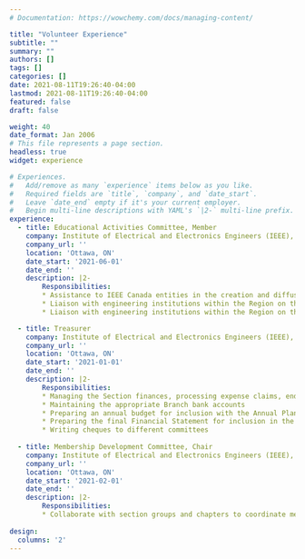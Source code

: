 ```yaml
---
# Documentation: https://wowchemy.com/docs/managing-content/

title: "Volunteer Experience"
subtitle: ""
summary: ""
authors: []
tags: []
categories: []
date: 2021-08-11T19:26:40-04:00
lastmod: 2021-08-11T19:26:40-04:00
featured: false
draft: false

weight: 40
date_format: Jan 2006
# This file represents a page section.
headless: true
widget: experience

# Experiences.
#   Add/remove as many `experience` items below as you like.
#   Required fields are `title`, `company`, and `date_start`.
#   Leave `date_end` empty if it's your current employer.
#   Begin multi-line descriptions with YAML's `|2-` multi-line prefix.
experience:
  - title: Educational Activities Committee, Member
    company: Institute of Electrical and Electronics Engineers (IEEE), Canada
    company_url: ''
    location: 'Ottawa, ON'
    date_start: '2021-06-01'
    date_end: ''
    description: |2-
        Responsibilities:
        * Assistance to IEEE Canada entities in the creation and diffusion of continuing education material
        * Liaison with engineering institutions within the Region on the subject of continuing education
        * Liaison with engineering institutions within the Region on the subject of continuing education

  - title: Treasurer
    company: Institute of Electrical and Electronics Engineers (IEEE), Ottawa Section
    company_url: ''
    location: 'Ottawa, ON'
    date_start: '2021-01-01'
    date_end: ''
    description: |2-
        Responsibilities:
        * Managing the Section finances, processing expense claims, end of year reporting and budgeting
        * Maintaining the appropriate Branch bank accounts
        * Preparing an annual budget for inclusion with the Annual Plan of each committees’ activities report
        * Preparing the final Financial Statement for inclusion in the Annual Report of Activities from all committees
        * Writing cheques to different committees
  
  - title: Membership Development Committee, Chair
    company: Institute of Electrical and Electronics Engineers (IEEE), Ottawa Section
    company_url: ''
    location: 'Ottawa, ON'
    date_start: '2021-02-01'
    date_end: ''
    description: |2-
        Responsibilities:
        * Collaborate with section groups and chapters to coordinate membership development activities within the section                                                                    
        
design:
  columns: '2'
---
```

